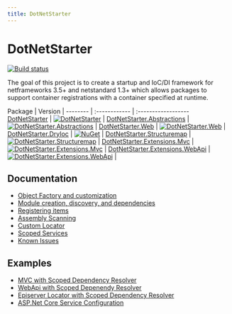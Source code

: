 ```yaml
---
title: DotNetStarter 
---
```

# DotNetStarter

[![Build status](https://ci.appveyor.com/api/projects/status/a907wfniy73sk5de?svg=true)](https://ci.appveyor.com/project/bmcdavid/dotnetstarter)

The goal of this project is to create a startup and IoC/DI framework for netframeworks 3.5+ and netstandard 1.3+
 which allows packages to support container registrations with a container specified at runtime.

Package  | Version |
-------- | :------------ | :------------------
[DotNetStarter](https://www.nuget.org/packages/DotNetStarter/) |  [![DotNetStarter](https://img.shields.io/nuget/v/DotNetStarter.svg?colorB=1081C1&maxAge=3600)](https://www.nuget.org/packages/DotNetStarter/) |
[DotNetStarter.Abstractions](https://www.nuget.org/packages/DotNetStarter.Abstractions/) |  [![DotNetStarter.Abstractions](https://img.shields.io/nuget/v/DotNetStarter.Abstractions.svg?colorB=1081C1&maxAge=3600)](https://www.nuget.org/packages/DotNetStarter.Abstractions/) |
[DotNetStarter.Web](https://www.nuget.org/packages/DotNetStarter.Web/) |  [![DotNetStarter.Web](https://img.shields.io/nuget/v/DotNetStarter.Web.svg?colorB=1081C1&maxAge=3600)](https://www.nuget.org/packages/DotNetStarter.Web/) |
[DotNetStarter.DryIoc](https://www.nuget.org/packages/DotNetStarter.DryIoc/) |  [![NuGet](https://img.shields.io/nuget/v/DotNetStarter.DryIoc.svg?colorB=1081C1&maxAge=3600)](https://www.nuget.org/packages/DotNetStarter.DryIoc/) |
[DotNetStarter.Structuremap](https://www.nuget.org/packages/DotNetStarter.Structuremap/) |  [![DotNetStarter.Structuremap](https://img.shields.io/nuget/v/DotNetStarter.Structuremap.svg?colorB=1081C1&maxAge=3600)](https://www.nuget.org/packages/DotNetStarter.Structuremap/) |
[DotNetStarter.Extensions.Mvc](https://www.nuget.org/packages/DotNetStarter.Extensions.Mvc/) |  [![DotNetStarter.Extensions.Mvc](https://img.shields.io/nuget/v/DotNetStarter.Extensions.Mvc.svg?colorB=1081C1&maxAge=3600)](https://www.nuget.org/packages/DotNetStarter.Extensions.Mvc/) |
[DotNetStarter.Extensions.WebApi](https://www.nuget.org/packages/DotNetStarter.Extensions.WebApi/) |  [![DotNetStarter.Extensions.WebApi](https://img.shields.io/nuget/v/DotNetStarter.Extensions.WebApi.svg?colorB=1081C1&maxAge=3600)](https://www.nuget.org/packages/DotNetStarter.Extensions.WebApi/) |

## Documentation

* [Object Factory and customization](https://bmcdavid.github.io/DotNetStarter/custom-objectfactory.html)
* [Module creation, discovery, and dependencies](https://bmcdavid.github.io/DotNetStarter/modules.html)
* [Registering items](https://bmcdavid.github.io/DotNetStarter/register.html)
* [Assembly Scanning](https://bmcdavid.github.io/DotNetStarter/scanning.html)
* [Custom Locator](https://bmcdavid.github.io/DotNetStarter/custom-locator.html)
* [Scoped Services](https://bmcdavid.github.io/DotNetStarter/scoped-locator.html)
* [Known Issues](https://bmcdavid.github.io/DotNetStarter/known-issues.html)

## Examples
* [MVC with Scoped Dependency Resolver](https://bmcdavid.github.io/DotNetStarter/example-netframework-mvc.html)
* [WebApi with Scoped Depenendy Resolver](https://bmcdavid.github.io/DotNetStarter/example-netframework-webapi.html)
* [Episerver Locator with Scoped Dependency Resolver](https://bmcdavid.github.io/DotNetStarter/example-episerver-locator.html)
* [ASP.Net Core Service Configuration](https://bmcdavid.github.io/DotNetStarter/example-netcore-configure-services.html)